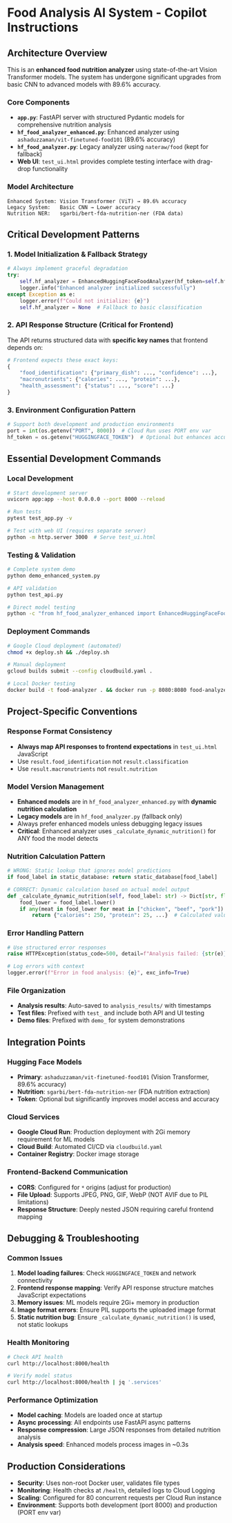 # Food Analysis AI System - Copilot Instructions

## Architecture Overview

This is an **enhanced food nutrition analyzer** using state-of-the-art Vision Transformer models. The system has undergone significant upgrades from basic CNN to advanced models with 89.6% accuracy.

### Core Components
- **`app.py`**: FastAPI server with structured Pydantic models for comprehensive nutrition analysis
- **`hf_food_analyzer_enhanced.py`**: Enhanced analyzer using `ashaduzzaman/vit-finetuned-food101` (89.6% accuracy)
- **`hf_food_analyzer.py`**: Legacy analyzer using `nateraw/food` (kept for fallback)
- **Web UI**: `test_ui.html` provides complete testing interface with drag-drop functionality

### Model Architecture
```
Enhanced System: Vision Transformer (ViT) → 89.6% accuracy
Legacy System:   Basic CNN → Lower accuracy
Nutrition NER:   sgarbi/bert-fda-nutrition-ner (FDA data)
```

## Critical Development Patterns

### 1. Model Initialization & Fallback Strategy
```python
# Always implement graceful degradation
try:
    self.hf_analyzer = EnhancedHuggingFaceFoodAnalyzer(hf_token=self.hf_token)
    logger.info("Enhanced analyzer initialized successfully")
except Exception as e:
    logger.error(f"Could not initialize: {e}")
    self.hf_analyzer = None  # Fallback to basic classification
```

### 2. API Response Structure (Critical for Frontend)
The API returns structured data with **specific key names** that frontend depends on:
```python
# Frontend expects these exact keys:
{
    "food_identification": {"primary_dish": ..., "confidence": ...},
    "macronutrients": {"calories": ..., "protein": ...},
    "health_assessment": {"status": ..., "score": ...}
}
```

### 3. Environment Configuration Pattern
```python
# Support both development and production environments
port = int(os.getenv("PORT", 8000))  # Cloud Run uses PORT env var
hf_token = os.getenv("HUGGINGFACE_TOKEN")  # Optional but enhances accuracy
```

## Essential Development Commands

### Local Development
```bash
# Start development server
uvicorn app:app --host 0.0.0.0 --port 8000 --reload

# Run tests
pytest test_app.py -v

# Test with web UI (requires separate server)
python -m http.server 3000  # Serve test_ui.html
```

### Testing & Validation
```bash
# Complete system demo
python demo_enhanced_system.py

# API validation
python test_api.py

# Direct model testing
python -c "from hf_food_analyzer_enhanced import EnhancedHuggingFaceFoodAnalyzer; analyzer = EnhancedHuggingFaceFoodAnalyzer()"
```

### Deployment Commands
```bash
# Google Cloud deployment (automated)
chmod +x deploy.sh && ./deploy.sh

# Manual deployment
gcloud builds submit --config cloudbuild.yaml .

# Local Docker testing
docker build -t food-analyzer . && docker run -p 8080:8080 food-analyzer
```

## Project-Specific Conventions

### Response Format Consistency
- **Always map API responses to frontend expectations** in `test_ui.html` JavaScript
- Use `result.food_identification` not `result.classification`
- Use `result.macronutrients` not `result.nutrition`

### Model Version Management
- **Enhanced models** are in `hf_food_analyzer_enhanced.py` with **dynamic nutrition calculation**
- **Legacy models** are in `hf_food_analyzer.py` (fallback only)
- Always prefer enhanced models unless debugging legacy issues
- **Critical**: Enhanced analyzer uses `_calculate_dynamic_nutrition()` for ANY food the model detects

### Nutrition Calculation Pattern
```python
# WRONG: Static lookup that ignores model predictions
if food_label in static_database: return static_database[food_label]

# CORRECT: Dynamic calculation based on actual model output
def _calculate_dynamic_nutrition(self, food_label: str) -> Dict[str, float]:
    food_lower = food_label.lower()
    if any(meat in food_lower for meat in ["chicken", "beef", "pork"]):
        return {"calories": 250, "protein": 25, ...}  # Calculated values
```

### Error Handling Pattern
```python
# Use structured error responses
raise HTTPException(status_code=500, detail=f"Analysis failed: {str(e)}")

# Log errors with context
logger.error(f"Error in food analysis: {e}", exc_info=True)
```

### File Organization
- **Analysis results**: Auto-saved to `analysis_results/` with timestamps
- **Test files**: Prefixed with `test_` and include both API and UI testing
- **Demo files**: Prefixed with `demo_` for system demonstrations

## Integration Points

### Hugging Face Models
- **Primary**: `ashaduzzaman/vit-finetuned-food101` (Vision Transformer, 89.6% accuracy)
- **Nutrition**: `sgarbi/bert-fda-nutrition-ner` (FDA nutrition extraction)
- **Token**: Optional but significantly improves model access and accuracy

### Cloud Services
- **Google Cloud Run**: Production deployment with 2Gi memory requirement for ML models
- **Cloud Build**: Automated CI/CD via `cloudbuild.yaml`
- **Container Registry**: Docker image storage

### Frontend-Backend Communication
- **CORS**: Configured for `*` origins (adjust for production)
- **File Upload**: Supports JPEG, PNG, GIF, WebP (NOT AVIF due to PIL limitations)
- **Response Structure**: Deeply nested JSON requiring careful frontend mapping

## Debugging & Troubleshooting

### Common Issues
1. **Model loading failures**: Check `HUGGINGFACE_TOKEN` and network connectivity
2. **Frontend response mapping**: Verify API response structure matches JavaScript expectations
3. **Memory issues**: ML models require 2Gi+ memory in production
4. **Image format errors**: Ensure PIL supports the uploaded image format
5. **Static nutrition bug**: Ensure `_calculate_dynamic_nutrition()` is used, not static lookups

### Health Monitoring
```bash
# Check API health
curl http://localhost:8000/health

# Verify model status
curl http://localhost:8000/health | jq '.services'
```

### Performance Optimization
- **Model caching**: Models are loaded once at startup
- **Async processing**: All endpoints use FastAPI async patterns  
- **Response compression**: Large JSON responses from detailed nutrition analysis
- **Analysis speed**: Enhanced models process images in ~0.3s

## Production Considerations

- **Security**: Uses non-root Docker user, validates file types
- **Monitoring**: Health checks at `/health`, detailed logs to Cloud Logging
- **Scaling**: Configured for 80 concurrent requests per Cloud Run instance
- **Environment**: Supports both development (port 8000) and production (PORT env var)